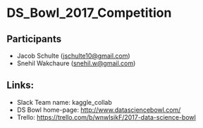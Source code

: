 # DS_Bowl_2017_Competition

## Participants
- Jacob Schulte (jschulte10@gmail.com)
- Snehil Wakchaure (snehil.w@gmail.com)

## Links:
- Slack Team name: kaggle_collab
- DS Bowl home-page: http://www.datasciencebowl.com/
- Trello: https://trello.com/b/wnwIsikF/2017-data-science-bowl
